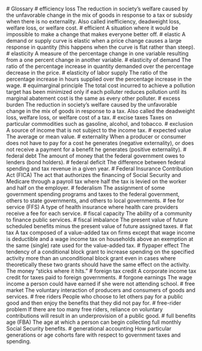 \# Glossary # efficiency loss The reduction in society’s welfare caused by the unfavorable change in the mix of goods in response to a tax or subsidy when there is no externality. Also called inefficiency, deadweight loss, welfare loss, or welfare cost. # efficient A situation where it would be impossible to make a change that makes everyone better off. # elastic A demand or supply curve is elastic when a price change causes a large response in quantity (this happens when the curve is flat rather than steep). # elasticity A measure of the percentage change in one variable resulting from a one percent change in another variable. # elasticity of demand The ratio of the percentage increase in quantity demanded over the percentage decrease in the price. # elasticity of labor supply The ratio of the percentage increase in hours supplied over the percentage increase in the wage. # equimarginal principle The total cost incurred to achieve a pollution target has been minimized only if each polluter reduces pollution until its marginal abatement cost is the same as every other polluter. # excess burden The reduction in society’s welfare caused by the unfavorable change in the mix of goods in response to a tax. Also called the deadweight loss, welfare loss, or welfare cost of a tax. # excise taxes Taxes on particular commodities such as gasoline, alcohol, and tobacco. # exclusion A source of income that is not subject to the income tax. # expected value The average or mean value. # externality When a producer or consumer does not have to pay for a cost he generates (negative externality), or does not receive a payment for a benefit he generates (positive externality). # federal debt The amount of money that the federal government owes to lenders (bond holders). # federal deficit The difference between federal spending and tax revenue in a given year. # Federal Insurance Contribution Act (FICA) The act that authorizes the financing of Social Security and Medicare through a payroll tax where half the tax is levied on the worker and half on the employer. # federalism The assignment of some government spending programs and taxes to the federal government, others to state governments, and others to local governments. # fee for service (FFS) A type of health insurance where health care providers receive a fee for each service. # fiscal capacity The ability of a community to finance public services. # fiscal imbalance The present value of future scheduled benefits minus the present value of future assigned taxes. # flat tax A tax composed of a value-added tax on firms except that wage income is deductible and a wage income tax on households above an exemption at the same (single) rate used for the value-added tax. # flypaper effect The tendency of a conditional block grant to increase spending on the specified activity more than an unconditional block grant even in cases where theoretically these two grants should have the same effect on the activity. The money “sticks where it hits.” # foreign tax credit A corporate income tax credit for taxes paid to foreign governments. # forgone earnings The wage income a person could have earned if she were not attending school. # free market The voluntary interaction of producers and consumers of goods and services. # free riders People who choose to let others pay for a public good and then enjoy the benefits that they did not pay for. # free-rider problem If there are too many free riders, reliance on voluntary contributions will result in an underprovision of a public good. # full benefits age (FBA) The age at which a person can begin collecting full monthly Social Security benefits. # generational accounting How particular generations or age cohorts fare with respect to government taxes and spending.